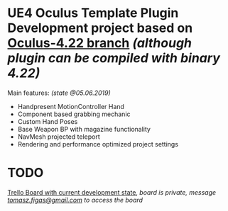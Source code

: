 # UE4 Oculus Template Plugin Development project based on [Oculus-4.22 branch](https://github.com/Oculus-VR/UnrealEngine) *(although plugin can be compiled with binary 4.22)*

Main features: *(state @05.06.2019)*

- Handpresent MotionController Hand
- Component based grabbing mechanic
- Custom Hand Poses
- Base Weapon BP with magazine functionality
- NavMesh projected teleport
- Rendering and performance optimized project settings

# TODO
[Trello Board with current development state](https://trello.com/b/8fnzEosB/template-development), *board is private, message tomasz.figas@gmail.com to access the board*
